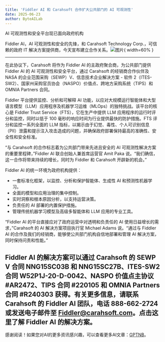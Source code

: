 ```yaml
---
title: 'Fiddler AI 和 Carahsoft 合作扩大公共部门的 AI 可观测性'
date: 2025-06-23
author: ByteAILab
---
```


AI 可观测性和安全平台现已面向政府机构

Fiddler AI，AI 可观测性和安全的先锋，和 Carahsoft Technology Corp.，可信赖的政府 IT 解决方案提供商，今天宣布建立合作关系。![图片](https://ai-techpark.com/wp-content/uploads/Fiddler){ width=60% }

---
在此协议下，Carahsoft 将作为 Fiddler AI 的主政府聚合商，为公共部门提供 Fiddler AI 的 AI 可观测性和安全平台，通过 Carahsoft 的经销商合作伙伴及 NASA 的企业范围采购（SEWP）V、信息技术企业解决方案 - 软件 2（ITES-SW2）、国家州采购官员协会（NASPO）价值点、跨地方采购系统（TIPS）和 OMNIA Partners 合同。

Fiddler 平台提供监控、分析和可解释 AI 功能，以应对大规模运行智能体和大型语言模型（LLM）应用程序及机器学习运维（MLOps）的独特挑战。该平台的核心是 Fiddler Trust Service（FTS），它在生产中提供 LLM 应用程序的运行时评分和监控，同时以低于 100 毫秒的响应时间为行业提供最快的防护措施。FTS 评分和监控一系列全面的 LLM 指标，以揭示由于幻觉、毒性、个人可识别信息（PII）泄露和提示注入攻击造成的问题，并确保政府部署保持最高的准确性、安全性和安全标准。

“与 Carahsoft 的合作标志着为公共部门带来先进且安全的 AI 可观测性解决方案的重要里程碑，”Fiddler AI 联合创始人兼首席运营官 Amit Paka 说。“我们确信，这一合作将带来持续的增长，同时为 Fiddler 和 Carahsoft 开辟新的机会。”

Fiddler AI 的统一环境为政府机构提供：

- 一套标准化框架，以监控、分析和保护智能体、生成性 AI 和预测性机器学习。
- 全面的模型和应用治理的集中控制。
- 实时洞察和根本原因分析，以支持运营决策。
- 负责任的 AI 部署的内置保护措施。
- 管理传统机器学习模型及高级多智能体和 LLM 应用的专业工具。

“Fiddler AI 的平台直接应对了政府运营中对透明和负责任的 AI 使用日益增长的需求，”Carahsoft 的 AI 解决方案项目执行官 Michael Adams 说。“通过与 Fiddler AI 的合作及我们的经销商，能够使公共部门机构自信地部署和管理 AI 解决方案，同时保持问责和性能。”

Fiddler AI 的解决方案可以通过 Carahsoft 的 SEWP V 合同 NNG15SC03B 和 NNG15SC27B、ITES-SW2 合同 W52P1J-20-D-0042、NASPO 价值点主协议 #AR2472、TIPS 合同 #220105 和 OMNIA Partners 合同 #R240303 获得。有关更多信息，请联系 Carahsoft 的 Fiddler AI 团队，电话 888-662-2724 或发送电子邮件至 Fiddler@carahsoft.com。点击这里了解 Fiddler AI 的解决方案。
---
感谢阅读！如果您对AI的更多资讯感兴趣，可以查看更多AI文章：[GPTNB](https://gptnb.com)。